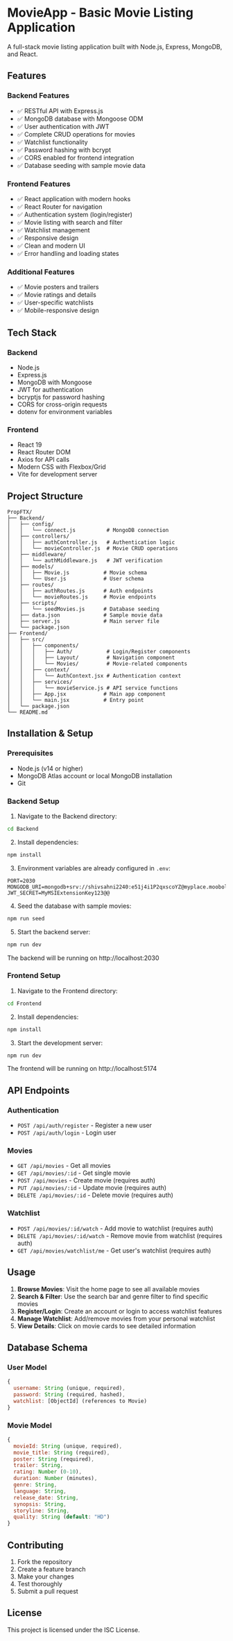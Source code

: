 # MovieApp - Basic Movie Listing Application

A full-stack movie listing application built with Node.js, Express, MongoDB, and React.

## Features

### Backend Features
- ✅ RESTful API with Express.js
- ✅ MongoDB database with Mongoose ODM
- ✅ User authentication with JWT
- ✅ Complete CRUD operations for movies
- ✅ Watchlist functionality
- ✅ Password hashing with bcrypt
- ✅ CORS enabled for frontend integration
- ✅ Database seeding with sample movie data

### Frontend Features
- ✅ React application with modern hooks
- ✅ React Router for navigation
- ✅ Authentication system (login/register)
- ✅ Movie listing with search and filter
- ✅ Watchlist management
- ✅ Responsive design
- ✅ Clean and modern UI
- ✅ Error handling and loading states

### Additional Features
- ✅ Movie posters and trailers
- ✅ Movie ratings and details
- ✅ User-specific watchlists
- ✅ Mobile-responsive design

## Tech Stack

### Backend
- Node.js
- Express.js
- MongoDB with Mongoose
- JWT for authentication
- bcryptjs for password hashing
- CORS for cross-origin requests
- dotenv for environment variables

### Frontend
- React 19
- React Router DOM
- Axios for API calls
- Modern CSS with Flexbox/Grid
- Vite for development server

## Project Structure

```
PropFTX/
├── Backend/
│   ├── config/
│   │   └── connect.js          # MongoDB connection
│   ├── controllers/
│   │   ├── authController.js   # Authentication logic
│   │   └── movieController.js  # Movie CRUD operations
│   ├── middleware/
│   │   └── authMiddleware.js   # JWT verification
│   ├── models/
│   │   ├── Movie.js           # Movie schema
│   │   └── User.js            # User schema
│   ├── routes/
│   │   ├── authRoutes.js      # Auth endpoints
│   │   └── movieRoutes.js     # Movie endpoints
│   ├── scripts/
│   │   └── seedMovies.js      # Database seeding
│   ├── data.json              # Sample movie data
│   ├── server.js              # Main server file
│   └── package.json
├── Frontend/
│   ├── src/
│   │   ├── components/
│   │   │   ├── Auth/           # Login/Register components
│   │   │   ├── Layout/         # Navigation component
│   │   │   └── Movies/         # Movie-related components
│   │   ├── context/
│   │   │   └── AuthContext.jsx # Authentication context
│   │   ├── services/
│   │   │   └── movieService.js # API service functions
│   │   ├── App.jsx            # Main app component
│   │   └── main.jsx           # Entry point
│   └── package.json
└── README.md
```

## Installation & Setup

### Prerequisites
- Node.js (v14 or higher)
- MongoDB Atlas account or local MongoDB installation
- Git

### Backend Setup

1. Navigate to the Backend directory:
```bash
cd Backend
```

2. Install dependencies:
```bash
npm install
```

3. Environment variables are already configured in `.env`:
```
PORT=2030
MONGODB_URI=mongodb+srv://shivsahni2240:e51j4i1P2qxscoYZ@myplace.moobold.mongodb.net/PropFTX
JWT_SECRET=MyMSIExtensionKey123@@
```

4. Seed the database with sample movies:
```bash
npm run seed
```

5. Start the backend server:
```bash
npm run dev
```

The backend will be running on http://localhost:2030

### Frontend Setup

1. Navigate to the Frontend directory:
```bash
cd Frontend
```

2. Install dependencies:
```bash
npm install
```

3. Start the development server:
```bash
npm run dev
```

The frontend will be running on http://localhost:5174

## API Endpoints

### Authentication
- `POST /api/auth/register` - Register a new user
- `POST /api/auth/login` - Login user

### Movies
- `GET /api/movies` - Get all movies
- `GET /api/movies/:id` - Get single movie
- `POST /api/movies` - Create movie (requires auth)
- `PUT /api/movies/:id` - Update movie (requires auth)
- `DELETE /api/movies/:id` - Delete movie (requires auth)

### Watchlist
- `POST /api/movies/:id/watch` - Add movie to watchlist (requires auth)
- `DELETE /api/movies/:id/watch` - Remove movie from watchlist (requires auth)
- `GET /api/movies/watchlist/me` - Get user's watchlist (requires auth)

## Usage

1. **Browse Movies**: Visit the home page to see all available movies
2. **Search & Filter**: Use the search bar and genre filter to find specific movies
3. **Register/Login**: Create an account or login to access watchlist features
4. **Manage Watchlist**: Add/remove movies from your personal watchlist
5. **View Details**: Click on movie cards to see detailed information

## Database Schema

### User Model
```javascript
{
  username: String (unique, required),
  password: String (required, hashed),
  watchlist: [ObjectId] (references to Movie)
}
```

### Movie Model
```javascript
{
  movieId: String (unique, required),
  movie_title: String (required),
  poster: String (required),
  trailer: String,
  rating: Number (0-10),
  duration: Number (minutes),
  genre: String,
  language: String,
  release_date: String,
  synopsis: String,
  storyline: String,
  quality: String (default: "HD")
}
```

## Contributing

1. Fork the repository
2. Create a feature branch
3. Make your changes
4. Test thoroughly
5. Submit a pull request

## License

This project is licensed under the ISC License.
